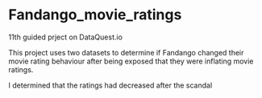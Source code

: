 # Fandango_movie_ratings
11th guided prject on DataQuest.io

This project uses two datasets to determine if Fandango changed their movie rating behaviour after being exposed that they were inflating movie ratings.

I determined that the ratings had decreased after the scandal
